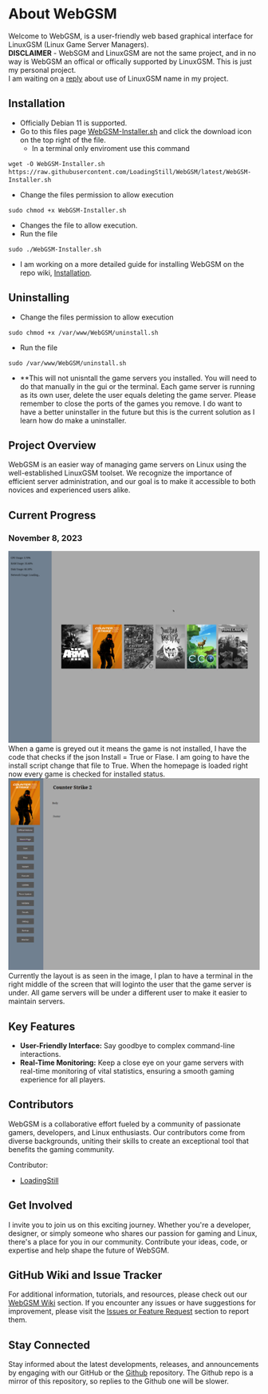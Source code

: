 # About WebGSM

Welcome to WebGSM, is a user-friendly web based graphical interface for LinuxGSM (Linux Game Server Managers).  
**DISCLAIMER** - WebSGM and LinuxGSM are not the same project, and in no way is WebGSM an offical or offically supported by LinuxGSM.  This is just my personal project.  
I am waiting on a [reply](https://github.com/GameServerManagers/LinuxGSM/discussions/4371) about use of LinuxGSM name in my project.

## Installation
- Officially Debian 11 is supported.
- Go to this files page [WebGSM-Installer.sh](https://github.com/LoadingStill/WebGSM/blob/latest/WebGSM-Installer.sh) and click the download icon on the top right of the file.
  - In a terminal only enviroment use this command
```
wget -O WebGSM-Installer.sh https://raw.githubusercontent.com/LoadingStill/WebGSM/latest/WebGSM-Installer.sh
```
- Change the files permission to allow execution
```
sudo chmod +x WebGSM-Installer.sh
```
  - Changes the file to allow execution.
- Run the file
```
sudo ./WebGSM-Installer.sh
```
- I am working on a more detailed guide for installing WebGSM on the repo wiki, [Installation](https://github.com/LoadingStill/WebGSM/wiki/Installation).

## Uninstalling
- Change the files permission to allow execution
```
sudo chmod +x /var/www/WebGSM/uninstall.sh
```
- Run the file
```
sudo /var/www/WebGSM/uninstall.sh
```
- **This will not unisntall the game servers you installed.  You will need to do that manually in the gui or the terminal.  Each game server is running as its own user, delete the user equals deleting the game server.  Please remember to close the ports of the games you remove.  I do want to have a better uninstaller in the future but this is the current solution as I learn how do make a uninstaller.

## Project Overview
WebGSM is an easier way of managing game servers on Linux using the well-established LinuxGSM toolset. We recognize the importance of efficient server administration, and our goal is to make it accessible to both novices and experienced users alike.

## Current Progress
### November 8, 2023

![Home Page](.github/ProjectUpdate/Nov-8-2023-Status-Home-Page-Update.png)  
When a game is greyed out it means the game is not installed, I have the code that checks if the json Install = True or Flase.  I am going to have the install script change that file to True. When the homepage is loaded right now every game is checked for installed status.  
![Game Page](.github/ProjectUpdate/Nov-8-2023-Game-Page-Update.png) 
Currently the layout is as seen in the image, I plan to have a terminal in the right middle of the screen that will loginto the user that the game server is under.  All game servers will be under a different user to make it easier to maintain servers.


## Key Features
- **User-Friendly Interface:** Say goodbye to complex command-line interactions.
- **Real-Time Monitoring:** Keep a close eye on your game servers with real-time monitoring of vital statistics, ensuring a smooth gaming experience for all players.

## Contributors
WebGSM is a collaborative effort fueled by a community of passionate gamers, developers, and Linux enthusiasts. Our contributors come from diverse backgrounds, uniting their skills to create an exceptional tool that benefits the gaming community.

Contributor:
- [LoadingStill](https://github.com/LoadingStill)


## Get Involved
I invite you to join us on this exciting journey. Whether you're a developer, designer, or simply someone who shares our passion for gaming and Linux, there's a place for you in our community. Contribute your ideas, code, or expertise and help shape the future of WebSGM.

## GitHub Wiki and Issue Tracker
For additional information, tutorials, and resources, please check out our [WebGSM Wiki](https://github.com/LoadingStill/WebGSM/wiki) section. If you encounter any issues or have suggestions for improvement, please visit the [Issues or Feature Request](https://github.com/LoadingStill/WebGSM/issues) section to report them.

## Stay Connected
Stay informed about the latest developments, releases, and announcements by engaging with our GitHub or the [Github](https://github.com/LoadingStill/WebGSM) repository. The Github repo is a mirror of this repository, so replies to the Github one will be slower.
